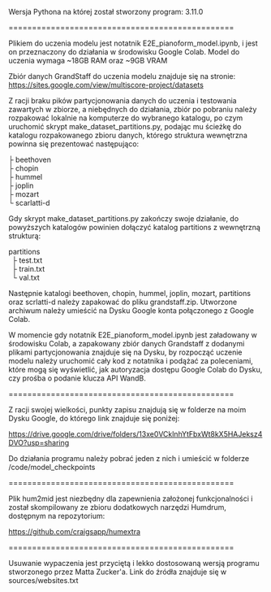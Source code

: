 Wersja Pythona na której został stworzony program: 3.11.0

================================================

Plikiem do uczenia modelu jest notatnik E2E_pianoform_model.ipynb, i jest on przeznaczony do działania w środowisku Google Colab.
Model do uczenia wymaga ~18GB RAM oraz ~9GB VRAM

Zbiór danych GrandStaff do uczenia modelu znajduje się na stronie: https://sites.google.com/view/multiscore-project/datasets

Z racji braku pików partycjonowania danych do uczenia i testowania zawartych w zbiorze, a niebędnych do działania, zbiór po pobraniu należy rozpakować lokalnie na komputerze do wybranego katalogu, po czym uruchomić skrypt make_dataset_partitions.py, podając mu ścieżkę do katalogu rozpakowanego zbioru danych, którego struktura wewnętrzna powinna się prezentować następująco:

├ beethoven<br />
├ chopin<br />
├ hummel<br />
├ joplin<br />
├ mozart<br />
└ scarlatti-d<br />

Gdy skrypt make_dataset_partitions.py zakończy swoje działanie, do powyższych katalogów powinien dołączyć katalog partitions z wewnętrzną strukturą:

partitions<br />
&ensp;├ test.txt<br />
&ensp;├ train.txt<br />
&ensp;└ val.txt<br />

Następnie katalogi beethoven, chopin, hummel, joplin, mozart, partitions oraz scrlatti-d należy zapakować do pliku grandstaff.zip. Utworzone archiwum należy umieścić na Dysku Google konta połączonego z Google Colab.

W momencie gdy notatnik E2E_pianoform_model.ipynb jest załadowany w środowisku Colab, a zapakowany zbiór danych Grandstaff z dodanymi plikami partycjonowania znajduje się na Dysku, by rozpocząć uczenie modelu należy uruchomić cały kod z notatnika i podążać za poleceniami, które mogą się wyświetlić, jak autoryzacja dostępu Google Colab do Dysku, czy prośba o podanie klucza API WandB.


================================================

Z racji swojej wielkości, punkty zapisu znajdują się w folderze na moim Dysku Google, do którego link znajduje się poniżej:

https://drive.google.com/drive/folders/13xe0VCklnhYtFbxWt8kX5HAJeksz4DVO?usp=sharing


Do działania programu należy pobrać jeden z nich i umieścić w folderze /code/model_checkpoints

================================================

Plik hum2mid jest niezbędny dla zapewnienia założonej funkcjonalności i został skompilowany ze zbioru dodatkowych narzędzi Humdrum, dostępnym na repozytorium:

https://github.com/craigsapp/humextra

================================================

Usuwanie wypaczenia jest przyciętą i lekko dostosowaną wersją programu stworzonego przez Matta Zucker'a. Link do źródła znajduje się w sources/websites.txt


